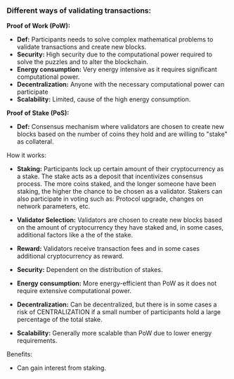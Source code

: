 

### Different ways of validating transactions:

**Proof of Work (PoW):**
- **Def:** Participants needs to solve complex mathematical problems to validate transactions and create new blocks. 
- **Security:** High security due to the computational power required to solve the puzzles and to alter the blockchain.
- **Energy consumption:** Very energy intensive as it requires significant computational power. 
- **Decentralization:** Anyone with the necessary computational power can participate 
- **Scalability:**  Limited, cause of the high energy consumption.


**Proof of Stake (PoS):**
- **Def:** Consensus mechanism where validators are chosen to create new blocks based on the number of coins they hold and are willing to "stake" as collateral. 

How it works:
- **Staking:** Participants lock up certain amount of their cryptocurrency as a stake. The stake acts as a deposit that incentivizes consensus process. The more coins staked, and the longer someone have been staking, the higher the chance to be chosen as a validator. Stakers can also participate in voting such as: Protocol upgrade, changes on network parameters, etc. 
- **Validator Selection:** Validators are chosen to create new blocks based on the amount of cryptocurrency they have staked and, in some cases, additional factors like a the of the stake. 
- **Reward:** Validators receive transaction fees and in some cases additional cryptocurrency as reward. 

- **Security:** Dependent on the distribution of stakes.
- **Energy consumption:** More energy-efficient than PoW as it does not require extensive computational power. 
- **Decentralization:** Can be decentralized, but there is in some cases a risk of CENTRALIZATION if a small number of participants hold a large percentage of the total stake. 
- **Scalability:** Generally more scalable than PoW due to lower energy requirements. 

Benefits:
- Can gain interest from staking. 